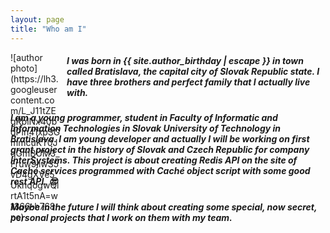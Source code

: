 ```yaml
---
layout: page
title: "Who am I"
---
```


<span style="float:left;  width: 80px; height: 80px;  margin-right: 10px;">
![author photo](https://lh3.googleusercontent.com/L_J11tZEgRblNx40bdPin41xpSGmmcuKT0JqGmBUM3_Fruw9iiwS5vD4gXVe5UknqogwQlrtA1t5nA=w1366-h768-no)
</span>

##### I was born in {{ site.author_birthday | escape }} in town called Bratislava, the capital city of Slovak Republic state. I have three brothers and perfect family that I actually live with.

##### I am a young programmer, student in Faculty of Informatic and Information Technologies in Slovak University of Technology in Bratislava. I am young developer and actually I will be working on first grant project in the history of Slovak and Czech Republic for company InterSystems. This project is about creating Redis API on the site of Caché services programmed with Caché object script with some good rest API. :sunglasses:

##### Maybe in the future I will think about creating some special, now secret, personal projects that I work on them with my team.
